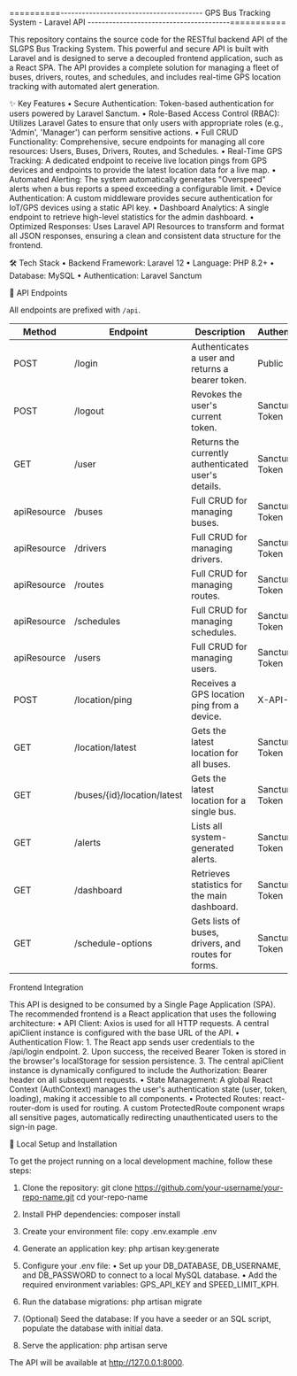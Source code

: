 ==========----------------------------------------   GPS Bus Tracking System - Laravel API ----------------------------------------===========

This repository contains the source code for the RESTful backend API of the SLGPS Bus Tracking System. This powerful and secure API is built with Laravel and is designed to serve a decoupled frontend application, such as a React SPA.
The API provides a complete solution for managing a fleet of buses, drivers, routes, and schedules, and includes real-time GPS location tracking with automated alert generation.


✨ Key Features
•	Secure Authentication: Token-based authentication for users powered by Laravel Sanctum.
•	Role-Based Access Control (RBAC): Utilizes Laravel Gates to ensure that only users with appropriate roles (e.g., 'Admin', 'Manager') can perform sensitive actions.
•	Full CRUD Functionality: Comprehensive, secure endpoints for managing all core resources: Users, Buses, Drivers, Routes, and Schedules.
•	Real-Time GPS Tracking: A dedicated endpoint to receive live location pings from GPS devices and endpoints to provide the latest location data for a live map.
•	Automated Alerting: The system automatically generates "Overspeed" alerts when a bus reports a speed exceeding a configurable limit.
•	Device Authentication: A custom middleware provides secure authentication for IoT/GPS devices using a static API key.
•	Dashboard Analytics: A single endpoint to retrieve high-level statistics for the admin dashboard.
•	Optimized Responses: Uses Laravel API Resources to transform and format all JSON responses, ensuring a clean and consistent data structure for the frontend.


🛠️ Tech Stack
•	Backend Framework: Laravel 12
•	Language: PHP 8.2+
•	Database: MySQL
•	Authentication: Laravel Sanctum

🔌 API Endpoints


All endpoints are prefixed with `/api`.

| Method       | Endpoint                        | Description                                           | Authentication | Authorization       |
|--------------|---------------------------------|-------------------------------------------------------|----------------|---------------------|
| POST         | /login                          | Authenticates a user and returns a bearer token.      | Public         | N/A                 |
| POST         | /logout                         | Revokes the user's current token.                     | Sanctum Token  | Authenticated User  |
| GET          | /user                           | Returns the currently authenticated user's details.   | Sanctum Token  | Authenticated User  |
| apiResource  | /buses                          | Full CRUD for managing buses.                         | Sanctum Token  | Admin/Manager       |
| apiResource  | /drivers                        | Full CRUD for managing drivers.                       | Sanctum Token  | Admin/Manager       |
| apiResource  | /routes                         | Full CRUD for managing routes.                        | Sanctum Token  | Admin/Manager       |
| apiResource  | /schedules                      | Full CRUD for managing schedules.                     | Sanctum Token  | Admin/Manager       |
| apiResource  | /users                          | Full CRUD for managing users.                         | Sanctum Token  | Admin Only          |
| POST         | /location/ping                  | Receives a GPS location ping from a device.           | X-API-KEY      | Trusted Device      |
| GET          | /location/latest                | Gets the latest location for all buses.               | Sanctum Token  | Authenticated User  |
| GET          | /buses/{id}/location/latest     | Gets the latest location for a single bus.            | Sanctum Token  | Authenticated User  |
| GET          | /alerts                         | Lists all system-generated alerts.                    | Sanctum Token  | Admin/Manager       |
| GET          | /dashboard                      | Retrieves statistics for the main dashboard.          | Sanctum Token  | Admin/Manager       |
| GET          | /schedule-options               | Gets lists of buses, drivers, and routes for forms.   | Sanctum Token  | Admin/Manager       |


Frontend Integration

This API is designed to be consumed by a Single Page Application (SPA). The recommended frontend is a React application that uses the following architecture:
•	API Client: Axios is used for all HTTP requests. A central apiClient instance is configured with the base URL of the API.
•	Authentication Flow:
    1.	The React app sends user credentials to the /api/login endpoint.
    2.	Upon success, the received Bearer Token is stored in the browser's localStorage for session persistence.
    3.	The central apiClient instance is dynamically configured to include the Authorization: Bearer <token> header on all subsequent requests.
•	State Management: A global React Context (AuthContext) manages the user's authentication state (user, token, loading), making it accessible to all components.
•	Protected Routes: react-router-dom is used for routing. A custom ProtectedRoute component wraps all sensitive pages, automatically redirecting unauthenticated users to the     sign-in page.

🚀 Local Setup and Installation

To get the project running on a local development machine, follow these steps:
1. Clone the repository:
git clone https://github.com/your-username/your-repo-name.git
cd your-repo-name

2. Install PHP dependencies:
composer install

3. Create your environment file:
copy .env.example .env

4. Generate an application key:
php artisan key:generate

5. Configure your .env file:
•	Set up your DB_DATABASE, DB_USERNAME, and DB_PASSWORD to connect to a local MySQL database.
•	Add the required environment variables: GPS_API_KEY and SPEED_LIMIT_KPH.
6. Run the database migrations:
php artisan migrate

7. (Optional) Seed the database:
If you have a seeder or an SQL script, populate the database with initial data.

9. Serve the application:
php artisan serve

The API will be available at http://127.0.0.1:8000.

